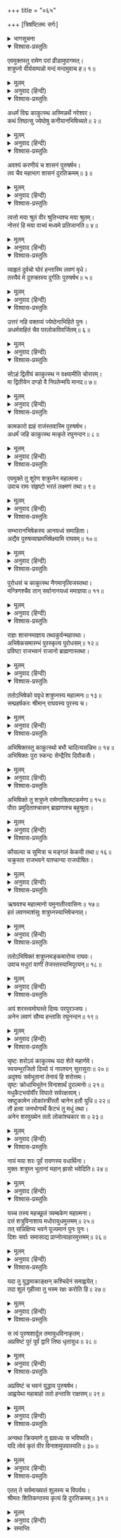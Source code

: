 +++
title = "०६५"

+++
[त्रिषष्टितमः सर्गः]



<details><summary>भागसूचना</summary>

63. श्रीरामद्वारा शत्रुघ्नका राज्याभिषेक तथा उन्हें लवणासुरके शूलसे बचनेके उपायका प्रतिपादन
</details>

<details open><summary>विश्वास-प्रस्तुतिः</summary>

एवमुक्तस्तु रामेण परां व्रीडामुपागमत्।  
शत्रुघ्नो वीर्यसम्पन्नो मन्दं मन्दमुवाच ह॥ १॥
</details>

<details><summary>मूलम्</summary>

एवमुक्तस्तु रामेण परां व्रीडामुपागमत्।  
शत्रुघ्नो वीर्यसम्पन्नो मन्दं मन्दमुवाच ह॥ १॥
</details>

<details><summary>अनुवाद (हिन्दी)</summary>

श्रीरामचन्द्रजीके ऐसा कहनेपर बल-विक्रमसे सम्पन्न शत्रुघ्न बड़े लज्जित हुए और धीरे-धीरे बोले—॥ १॥
</details>

<details open><summary>विश्वास-प्रस्तुतिः</summary>

अधर्मं विद्म काकुत्स्थ अस्मिन्नर्थे नरेश्वर।  
कथं तिष्ठत्सु ज्येष्ठेषु कनीयानभिषिच्यते॥ २॥
</details>

<details><summary>मूलम्</summary>

अधर्मं विद्म काकुत्स्थ अस्मिन्नर्थे नरेश्वर।  
कथं तिष्ठत्सु ज्येष्ठेषु कनीयानभिषिच्यते॥ २॥
</details>

<details><summary>अनुवाद (हिन्दी)</summary>

‘ककुत्स्थकुलभूषण नरेश्वर! इस अभिषेकको स्वीकार करनेमें तो मुझे अधर्म जान पड़ता है। भला, बड़े भाइयोंके रहते हुए छोटेका अभिषेक कैसे किया जा सकता है?॥ २॥
</details>

<details open><summary>विश्वास-प्रस्तुतिः</summary>

अवश्यं करणीयं च शासनं पुरुषर्षभ।  
तव चैव महाभाग शासनं दुरतिक्रमम्॥ ३॥
</details>

<details><summary>मूलम्</summary>

अवश्यं करणीयं च शासनं पुरुषर्षभ।  
तव चैव महाभाग शासनं दुरतिक्रमम्॥ ३॥
</details>

<details><summary>अनुवाद (हिन्दी)</summary>

‘तथापि पुरुषप्रवर! महाभाग! आपकी आज्ञाका पालन तो मुझे अवश्य करना ही चाहिये। आपका शासन किसीके लिये भी दुर्लङ्‍घ्य है॥ ३॥
</details>

<details open><summary>विश्वास-प्रस्तुतिः</summary>

त्वत्तो मया श्रुतं वीर श्रुतिभ्यश्च मया श्रुतम्।  
नोत्तरं हि मया वाच्यं मध्यमे प्रतिजानति॥ ४॥
</details>

<details><summary>मूलम्</summary>

त्वत्तो मया श्रुतं वीर श्रुतिभ्यश्च मया श्रुतम्।  
नोत्तरं हि मया वाच्यं मध्यमे प्रतिजानति॥ ४॥
</details>

<details><summary>अनुवाद (हिन्दी)</summary>

‘वीर! मैंने आपसे तथा वेदवाक्योंसे भी यह बात सुनी है। वास्तवमें मझले भैयाके प्रतिज्ञा कर लेनेपर मुझे कुछ नहीं बोलना चाहिये था॥ ४॥
</details>

<details open><summary>विश्वास-प्रस्तुतिः</summary>

व्याहृतं दुर्वचो घोरं हन्तास्मि लवणं मृधे।  
तस्यैवं मे दुरुक्तस्य दुर्गतिः पुरुषर्षभ॥ ५॥
</details>

<details><summary>मूलम्</summary>

व्याहृतं दुर्वचो घोरं हन्तास्मि लवणं मृधे।  
तस्यैवं मे दुरुक्तस्य दुर्गतिः पुरुषर्षभ॥ ५॥
</details>

<details><summary>अनुवाद (हिन्दी)</summary>

‘मेरे मुँहसे ये बड़े ही अनुचित शब्द निकल गये कि मैं लवणको मारूँगा। पुरुषोत्तम! उस अनुचित कथनका ही परिणाम है कि मेरी इस प्रकार दुर्गति हो रही है (मुझे बड़ोंके होते हुए अभिषिक्त होना पड़ता है)॥ ५॥
</details>

<details open><summary>विश्वास-प्रस्तुतिः</summary>

उत्तरं नहि वक्तव्यं ज्येष्ठेनाभिहिते पुनः।  
अधर्मसहितं चैव परलोकविवर्जितम्॥ ६॥
</details>

<details><summary>मूलम्</summary>

उत्तरं नहि वक्तव्यं ज्येष्ठेनाभिहिते पुनः।  
अधर्मसहितं चैव परलोकविवर्जितम्॥ ६॥
</details>

<details><summary>अनुवाद (हिन्दी)</summary>

‘बड़े भाईके बोलनेपर मुझे फिर कुछ उत्तर नहीं देना चाहिये था; (अर्थात् भैया भरतने जब लवणको मारनेका निर्णय कर लिया, तब मुझे उसमें दखल नहीं देना चाहिये था) परंतु मैंने इस नियमका उल्लङ्घन किया, इसीलिये आपने ऐसा (राज्याभिषेकविषयक) आदेश दे दिया। जो स्वीकार कर लेनेपर मेरे लिये अधर्मयुक्त होनेके कारण परलोकके लाभसे भी वञ्चित करनेवाला है। तथापि आपकी आज्ञा मेरे लिये दुर्लङ्‍घ्य है; अतः मुझे इसको स्वीकार करना ही पड़ेगा॥ ६॥
</details>

<details open><summary>विश्वास-प्रस्तुतिः</summary>

सोऽहं द्वितीयं काकुत्स्थ न वक्ष्यामीति चोत्तरम्।  
मा द्वितीयेन दण्डो वै निपतेन्मयि मानद॥ ७॥
</details>

<details><summary>मूलम्</summary>

सोऽहं द्वितीयं काकुत्स्थ न वक्ष्यामीति चोत्तरम्।  
मा द्वितीयेन दण्डो वै निपतेन्मयि मानद॥ ७॥
</details>

<details><summary>अनुवाद (हिन्दी)</summary>

‘काकुत्स्थ! अब आपकी जो आज्ञा हो चुकी, उसके विरुद्ध मैं दूसरा कोई उत्तर नहीं दूँगा। मानद! कहीं ऐसा न हो कि दूसरा कोई उत्तर देनेपर मुझे इससे भी कठोर दण्ड भोगना पड़े॥ ७॥
</details>

<details open><summary>विश्वास-प्रस्तुतिः</summary>

कामकारो ह्यहं राजंस्तवास्मि पुरुषर्षभ।  
अधर्मं जहि काकुत्स्थ मत्कृते रघुनन्दन॥ ८॥
</details>

<details><summary>मूलम्</summary>

कामकारो ह्यहं राजंस्तवास्मि पुरुषर्षभ।  
अधर्मं जहि काकुत्स्थ मत्कृते रघुनन्दन॥ ८॥
</details>

<details><summary>अनुवाद (हिन्दी)</summary>

‘राजन्! पुरुषप्रवर रघुनन्दन! मैं आपकी इच्छाके अनुसार ही कार्य करूँगा। किंतु इसमें मेरे लिये जो अधर्म प्राप्त होता हो, उसका नाश आप करें’॥ ८॥
</details>

<details open><summary>विश्वास-प्रस्तुतिः</summary>

एवमुक्ते तु शूरेण शत्रुघ्नेन महात्मना।  
उवाच रामः संहृष्टो भरतं लक्ष्मणं तथा॥ ९॥
</details>

<details><summary>मूलम्</summary>

एवमुक्ते तु शूरेण शत्रुघ्नेन महात्मना।  
उवाच रामः संहृष्टो भरतं लक्ष्मणं तथा॥ ९॥
</details>

<details><summary>अनुवाद (हिन्दी)</summary>

शूरवीर महात्मा शत्रुघ्नके ऐसा कहनेपर श्रीरामचन्द्रजी बड़े प्रसन्न हुए और भरत तथा लक्ष्मण आदिसे बोले—॥ ९॥
</details>

<details open><summary>विश्वास-प्रस्तुतिः</summary>

सम्भारानभिषेकस्य आनयध्वं समाहिताः।  
अद्यैव पुरुषव्याघ्रमभिषेक्ष्यामि राघवम्॥ १०॥
</details>

<details><summary>मूलम्</summary>

सम्भारानभिषेकस्य आनयध्वं समाहिताः।  
अद्यैव पुरुषव्याघ्रमभिषेक्ष्यामि राघवम्॥ १०॥
</details>

<details><summary>अनुवाद (हिन्दी)</summary>

‘तुम सब लोग बड़ी सावधानीके साथ राज्याभिषेककी सामग्री जुटाकर ले आओ। मैं अभी रघुकुलनन्दन पुरुषसिंह शत्रुघ्नका अभिषेक करूँगा॥ १०॥
</details>

<details open><summary>विश्वास-प्रस्तुतिः</summary>

पुरोधसं च काकुत्स्थ नैगमानृत्विजस्तथा।  
मन्त्रिणश्चैव तान् सर्वानानयध्वं ममाज्ञया॥ ११॥
</details>

<details><summary>मूलम्</summary>

पुरोधसं च काकुत्स्थ नैगमानृत्विजस्तथा।  
मन्त्रिणश्चैव तान् सर्वानानयध्वं ममाज्ञया॥ ११॥
</details>

<details><summary>अनुवाद (हिन्दी)</summary>

‘काकुत्स्थ! मेरी आज्ञासे पुरोहित, वैदिक विद्वानों, ऋत्विजों तथा समस्त मन्त्रियोंको बुला लाओ’॥ ११॥
</details>

<details open><summary>विश्वास-प्रस्तुतिः</summary>

राज्ञः शासनमाज्ञाय तथाकुर्वन्महारथाः।  
अभिषेकसमारम्भं पुरस्कृत्य पुरोधसम्॥ १२॥  
प्रविष्टा राजभवनं राजानो ब्राह्मणास्तथा।
</details>

<details><summary>मूलम्</summary>

राज्ञः शासनमाज्ञाय तथाकुर्वन्महारथाः।  
अभिषेकसमारम्भं पुरस्कृत्य पुरोधसम्॥ १२॥  
प्रविष्टा राजभवनं राजानो ब्राह्मणास्तथा।
</details>

<details><summary>अनुवाद (हिन्दी)</summary>

महाराजकी आज्ञा पाकर महारथी भरत और लक्ष्मण आदिने वैसा ही किया। वे पुरोहितजीको आगे करके अभिषेककी सामग्री साथ लिये राजभवनमें आये। उनके साथ ही बहुत-से राजा और ब्राह्मण भी वहाँ आ पहुँचे॥ १२ १/२॥
</details>

<details open><summary>विश्वास-प्रस्तुतिः</summary>

ततोऽभिषेको ववृधे शत्रुघ्नस्य महात्मनः॥ १३॥  
सम्प्रहर्षकरः श्रीमान् राघवस्य पुरस्य च।
</details>

<details><summary>मूलम्</summary>

ततोऽभिषेको ववृधे शत्रुघ्नस्य महात्मनः॥ १३॥  
सम्प्रहर्षकरः श्रीमान् राघवस्य पुरस्य च।
</details>

<details><summary>अनुवाद (हिन्दी)</summary>

तदनन्तर महात्मा शत्रुघ्नका वैभवशाली अभिषेक आरम्भ हुआ, जो श्रीरघुनाथजी तथा समस्त पुरवासियोंके हर्षको बढ़ानेवाला था॥ १३ १/२॥
</details>

<details open><summary>विश्वास-प्रस्तुतिः</summary>

अभिषिक्तस्तु काकुत्स्थो बभौ चादित्यसन्निभः॥ १४॥  
अभिषिक्तः पुरा स्कन्दः सेन्द्रैरिव दिवौकसैः।
</details>

<details><summary>मूलम्</summary>

अभिषिक्तस्तु काकुत्स्थो बभौ चादित्यसन्निभः॥ १४॥  
अभिषिक्तः पुरा स्कन्दः सेन्द्रैरिव दिवौकसैः।
</details>

<details><summary>अनुवाद (हिन्दी)</summary>

जैसे पूर्वकालमें इन्द्र आदि देवताओंने स्कन्दका देवसेनापतिके पदपर अभिषेक किया था, उसी तरह श्रीराम आदिने वहाँ शत्रुघ्नका राजाके पदपर अभिषेक किया। इस प्रकार अभिषिक्त होकर शत्रुघ्नजी सूर्यके समान सुशोभित हुए॥ १४ १/२॥
</details>

<details open><summary>विश्वास-प्रस्तुतिः</summary>

अभिषिक्ते तु शत्रुघ्ने रामेणाक्लिष्टकर्मणा॥ १५॥  
पौराः प्रमुदिताश्चासन् ब्राह्मणाश्च बहुश्रुताः।
</details>

<details><summary>मूलम्</summary>

अभिषिक्ते तु शत्रुघ्ने रामेणाक्लिष्टकर्मणा॥ १५॥  
पौराः प्रमुदिताश्चासन् ब्राह्मणाश्च बहुश्रुताः।
</details>

<details><summary>अनुवाद (हिन्दी)</summary>

क्लेशरहित कर्म करनेवाले श्रीरामके द्वारा जब शत्रुघ्नका राज्याभिषेक हुआ, तब उस नगरके निवासियों और बहुश्रुत ब्राह्मणोंको बड़ी प्रसन्नता हुई॥ १५ १/२॥
</details>

<details open><summary>विश्वास-प्रस्तुतिः</summary>

कौसल्या च सुमित्रा च मङ्गलं केकयी तथा॥ १६॥  
चक्रुस्ता राजभवने याश्चान्या राजयोषितः।
</details>

<details><summary>मूलम्</summary>

कौसल्या च सुमित्रा च मङ्गलं केकयी तथा॥ १६॥  
चक्रुस्ता राजभवने याश्चान्या राजयोषितः।
</details>

<details><summary>अनुवाद (हिन्दी)</summary>

इस समय कौसल्या, सुमित्रा और कैकेयी तथा राज्यभवनकी अन्य राजमहिलाओंने मिलकर मङ्गलकार्य सम्पन्न किया॥ १६ १/२॥
</details>

<details open><summary>विश्वास-प्रस्तुतिः</summary>

ऋषयश्च महात्मानो यमुनातीरवासिनः॥ १७॥  
हतं लवणमाशंसुः शत्रुघ्नस्याभिषेचनात्।
</details>

<details><summary>मूलम्</summary>

ऋषयश्च महात्मानो यमुनातीरवासिनः॥ १७॥  
हतं लवणमाशंसुः शत्रुघ्नस्याभिषेचनात्।
</details>

<details><summary>अनुवाद (हिन्दी)</summary>

शत्रुघ्नजीका राज्याभिषेक होनेसे यमुनातीरनिवासी महात्मा ऋषियोंको यह निश्चय हो गया कि अब लवणासुर मारा गया॥ १७ १/२॥
</details>

<details open><summary>विश्वास-प्रस्तुतिः</summary>

ततोऽभिषिक्तं शत्रुघ्नमङ्कमारोप्य राघवः।  
उवाच मधुरां वाणीं तेजस्तस्याभिपूरयन्॥ १८॥
</details>

<details><summary>मूलम्</summary>

ततोऽभिषिक्तं शत्रुघ्नमङ्कमारोप्य राघवः।  
उवाच मधुरां वाणीं तेजस्तस्याभिपूरयन्॥ १८॥
</details>

<details><summary>अनुवाद (हिन्दी)</summary>

अभिषेकके पश्चात् शत्रुघ्नको गोदमें बिठाकर श्रीरघुनाथजीने उनका तेज बढ़ाते हुए मधुर वाणीमें कहा—॥ १८॥
</details>

<details open><summary>विश्वास-प्रस्तुतिः</summary>

अयं शरस्त्वमोघस्ते दिव्यः परपुरञ्जयः।  
अनेन लवणं सौम्य हन्तासि रघुनन्दन॥ १९॥
</details>

<details><summary>मूलम्</summary>

अयं शरस्त्वमोघस्ते दिव्यः परपुरञ्जयः।  
अनेन लवणं सौम्य हन्तासि रघुनन्दन॥ १९॥
</details>

<details><summary>अनुवाद (हिन्दी)</summary>

‘रघुनन्दन! सौम्य शत्रुघ्न! मैं तुम्हें यह दिव्य अमोघ बाण दे रहा हूँ। तुम इसके द्वारा लवणासुरको अवश्य मार डालोगे॥ १९॥
</details>

<details open><summary>विश्वास-प्रस्तुतिः</summary>

सृष्टः शरोऽयं काकुत्स्थ यदा शेते महार्णवे।  
स्वयम्भूरजितो दिव्यो यं नापश्यन् सुरासुराः॥ २०॥  
अदृश्यः सर्वभूतानां तेनायं हि शरोत्तमः।  
सृष्टः क्रोधाभिभूतेन विनाशार्थं दुरात्मनोः॥ २१॥  
मधुकैटभयोर्वीर विघाते सर्वरक्षसाम्।  
स्रष्टुकामेन लोकांस्त्रींस्तौ चानेन हतौ युधि॥ २२॥  
तौ हत्वा जनभोगार्थे कैटभं तु मधुं तथा।  
अनेन शरमुख्येन ततो लोकांश्चकार सः॥ २३॥
</details>

<details><summary>मूलम्</summary>

सृष्टः शरोऽयं काकुत्स्थ यदा शेते महार्णवे।  
स्वयम्भूरजितो दिव्यो यं नापश्यन् सुरासुराः॥ २०॥  
अदृश्यः सर्वभूतानां तेनायं हि शरोत्तमः।  
सृष्टः क्रोधाभिभूतेन विनाशार्थं दुरात्मनोः॥ २१॥  
मधुकैटभयोर्वीर विघाते सर्वरक्षसाम्।  
स्रष्टुकामेन लोकांस्त्रींस्तौ चानेन हतौ युधि॥ २२॥  
तौ हत्वा जनभोगार्थे कैटभं तु मधुं तथा।  
अनेन शरमुख्येन ततो लोकांश्चकार सः॥ २३॥
</details>

<details><summary>अनुवाद (हिन्दी)</summary>

‘काकुत्स्थ! पिछले प्रलयकालमें जब किसीसे भी पराजित न होनेवाले अजन्मा एवं दिव्य रूपधारी भगवान् विष्णु महान् एकार्णवके जलमें शयन करते थे, उस समय उन्हें देवता और असुर कोई नहीं देख पाते थे। वे सम्पूर्ण भूतोंके लिये अदृश्य थे। वीर! उसी समय उन भगवान् नारायणने ही कुपित हो दुरात्मा मधु और कैटभके विनाश तथा समस्त राक्षसोंके संहारके लिये इस दिव्य, उत्तम एवं अमोघ बाणकी सृष्टि की थी। उस समय वे तीनों लोकोंकी सृष्टि करना चाहते थे और मधु, कैटभ तथा अन्य सब राक्षस उसमें विघ्न उपस्थित कर रहे थे। अतः भगवान् ने इसी बाणसे मधु और कैटभ दोनोंको युद्धमें मारा था। इस मुख्य बाणसे मधु और कैटभ दोनोंको मारकर भगवान् ने जीवोंके कर्मफलभोगकी सिद्धिके लिये विभिन्न लोकोंकी रचना की॥ २०—२३॥
</details>

<details open><summary>विश्वास-प्रस्तुतिः</summary>

नायं मया शरः पूर्वं रावणस्य वधार्थिना।  
मुक्तः शत्रुघ्न भूतानां महान् ह्रासो भवेदिति॥ २४॥
</details>

<details><summary>मूलम्</summary>

नायं मया शरः पूर्वं रावणस्य वधार्थिना।  
मुक्तः शत्रुघ्न भूतानां महान् ह्रासो भवेदिति॥ २४॥
</details>

<details><summary>अनुवाद (हिन्दी)</summary>

‘शत्रुघ्न! पहले मैंने रावणका वध करनेके लिये भी इस बाणका प्रयोग नहीं किया था; क्योंकि इसके द्वारा बहुत-से प्राणियोंके नष्ट हो जानेकी आशङ्का थी॥ २४॥
</details>

<details open><summary>विश्वास-प्रस्तुतिः</summary>

यच्च तस्य महच्छूलं त्र्यम्बकेण महात्मना।  
दत्तं शत्रुविनाशाय मधोरायुधमुत्तमम्॥ २५॥  
तत् सन्निक्षिप्य भवने पूज्यमानं पुनः पुनः।  
दिशः सर्वाः समासाद्य प्राप्नोत्याहारमुत्तमम्॥ २६॥
</details>

<details><summary>मूलम्</summary>

यच्च तस्य महच्छूलं त्र्यम्बकेण महात्मना।  
दत्तं शत्रुविनाशाय मधोरायुधमुत्तमम्॥ २५॥  
तत् सन्निक्षिप्य भवने पूज्यमानं पुनः पुनः।  
दिशः सर्वाः समासाद्य प्राप्नोत्याहारमुत्तमम्॥ २६॥
</details>

<details><summary>अनुवाद (हिन्दी)</summary>

‘लवणके पास जो महात्मा महादेवजीका शत्रुविनाशके लिये दिया हुआ मधुका दिव्य, उत्तम एवं महान् शूल है, उसका वह प्रतिदिन बारंबार पूजन करता है और उसे महलमें ही गुप्तरूपसे रखकर समस्त दिशाओंमें जा-जाकर अपने लिये उत्तम आहारका संग्रह करता है॥ २५-२६॥
</details>

<details open><summary>विश्वास-प्रस्तुतिः</summary>

यदा तु युद्धमाकाङ्क्षन् कश्चिदेनं समाह्वयेत्।  
तदा शूलं गृहीत्वा तु भस्म रक्षः करोति हि॥ २७॥
</details>

<details><summary>मूलम्</summary>

यदा तु युद्धमाकाङ्क्षन् कश्चिदेनं समाह्वयेत्।  
तदा शूलं गृहीत्वा तु भस्म रक्षः करोति हि॥ २७॥
</details>

<details><summary>अनुवाद (हिन्दी)</summary>

‘जब कोई युद्धकी इच्छा रखकर उसे ललकारता है, तब वह राक्षस उस शूलको लेकर अपने विपक्षीको भस्म कर देता है॥ २७॥
</details>

<details open><summary>विश्वास-प्रस्तुतिः</summary>

स त्वं पुरुषशार्दूल तमायुधविनाकृतम्।  
अप्रविष्टं पुरं पूर्वं द्वारि तिष्ठ धृतायुधः॥ २८॥
</details>

<details><summary>मूलम्</summary>

स त्वं पुरुषशार्दूल तमायुधविनाकृतम्।  
अप्रविष्टं पुरं पूर्वं द्वारि तिष्ठ धृतायुधः॥ २८॥
</details>

<details><summary>अनुवाद (हिन्दी)</summary>

‘पुरुषसिंह! जिस समय वह शूल उसके पास न हो और वह नगरमें भी न पहुँच सका हो, उसी समय पहलेसे ही नगरके द्वारपर जाकर अस्त्र-शस्त्र धारण किये उसकी प्रतीक्षामें डटे रहो॥ २८॥
</details>

<details open><summary>विश्वास-प्रस्तुतिः</summary>

अप्रविष्टं च भवनं युद्धाय पुरुषर्षभ।  
आह्वयेथा महाबाहो ततो हन्तासि राक्षसम्॥ २९॥
</details>

<details><summary>मूलम्</summary>

अप्रविष्टं च भवनं युद्धाय पुरुषर्षभ।  
आह्वयेथा महाबाहो ततो हन्तासि राक्षसम्॥ २९॥
</details>

<details><summary>अनुवाद (हिन्दी)</summary>

‘महाबाहु पुरुषोत्तम! यदि उस राक्षसको महलमें घुसनेसे पहले ही तुम युद्धके लिये ललकारोगे, तब अवश्य उसका वध कर सकोगे॥ २९॥
</details>

<details open><summary>विश्वास-प्रस्तुतिः</summary>

अन्यथा क्रियमाणे तु ह्यवध्यः स भविष्यति।  
यदि त्वेवं कृतं वीर विनाशमुपयास्यति॥ ३०॥
</details>

<details><summary>मूलम्</summary>

अन्यथा क्रियमाणे तु ह्यवध्यः स भविष्यति।  
यदि त्वेवं कृतं वीर विनाशमुपयास्यति॥ ३०॥
</details>

<details><summary>अनुवाद (हिन्दी)</summary>

‘ऐसा न करनेपर वह अवध्य हो जायगा। वीर! यदि तुमने ऐसा किया तो उस राक्षसका विनाश होकर ही रहेगा॥ ३०॥
</details>

<details open><summary>विश्वास-प्रस्तुतिः</summary>

एतत् ते सर्वमाख्यातं शूलस्य च विपर्ययः।  
श्रीमतः शितिकण्ठस्य कृत्यं हि दुरतिक्रमम्॥ ३१॥
</details>

<details><summary>मूलम्</summary>

एतत् ते सर्वमाख्यातं शूलस्य च विपर्ययः।  
श्रीमतः शितिकण्ठस्य कृत्यं हि दुरतिक्रमम्॥ ३१॥
</details>

<details><summary>अनुवाद (हिन्दी)</summary>

‘इस प्रकार मैंने तुम्हें उस शूलसे बचनेका उपाय तथा अन्य सब आवश्यक बातें बता दीं; क्योंकि श्रीमान् भगवान् नीलकण्ठके विधानको पलटना बड़ा कठिन काम है’॥ ३१॥
</details>

<details><summary>समाप्तिः</summary>

इत्यार्षे श्रीमद्रामायणे वाल्मीकीये आदिकाव्ये उत्तरकाण्डे त्रिषष्टितमः सर्गः॥ ६३॥  
इस प्रकार श्रीवाल्मीकिनिर्मित आर्षरामायण आदिकाव्यके उत्तरकाण्डमें तिरसठवाँ सर्ग पूरा हुआ॥ ६३॥
</details>

